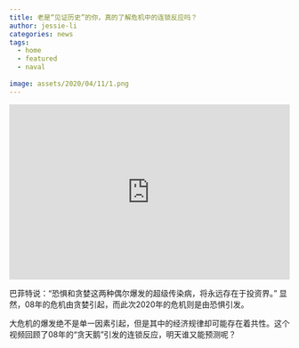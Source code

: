 ```yaml
---
title: 老是“见证历史”的你，真的了解危机中的连锁反应吗？
author: jessie-li
categories: news
tags:
  - home
  - featured
  - naval
 
image: assets/2020/04/11/1.png
---
```



<iframe width="100%" height="315" src="https://www.youtube.com/embed/sgOUM8GF25w" frameborder="0" allow="accelerometer; autoplay; encrypted-media; gyroscope; picture-in-picture" allowfullscreen></iframe>


巴菲特说：“恐惧和贪婪这两种偶尔爆发的超级传染病，将永远存在于投资界。” 显然，08年的危机由贪婪引起，而此次2020年的危机则是由恐惧引发。

大危机的爆发绝不是单一因素引起，但是其中的经济规律却可能存在着共性。这个视频回顾了08年的“贪天鹅”引发的连锁反应，明天谁又能预测呢？